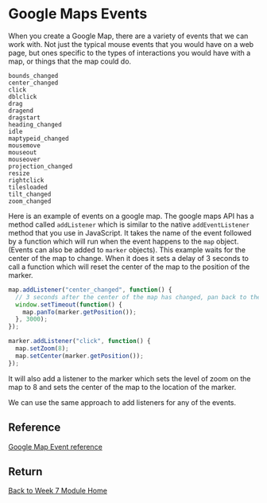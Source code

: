 # Google Maps Events

When you create a Google Map, there are a variety of events that we can work with. Not just the typical mouse events that you would have on a web page, but ones specific to the types of interactions you would have with a map, or things that the map could do.

```
bounds_changed
center_changed
click
dblclick
drag
dragend
dragstart
heading_changed
idle
maptypeid_changed
mousemove
mouseout
mouseover
projection_changed
resize
rightclick
tilesloaded
tilt_changed
zoom_changed
```

Here is an example of events on a google map. The google maps API has a method called `addListener` which is similar to the native `addEventListener` method that you use in JavaScript. It takes the name of the event followed by a function which will run when the event happens to the `map` object. (Events can also be added to `marker` objects). This example waits for the center of the map to change. When it does it sets a delay of 3 seconds to call a function which will reset the center of the map to the position of the marker.

```js
map.addListener("center_changed", function() {
  // 3 seconds after the center of the map has changed, pan back to the marker.
  window.setTimeout(function() {
    map.panTo(marker.getPosition());
  }, 3000);
});

marker.addListener("click", function() {
  map.setZoom(8);
  map.setCenter(marker.getPosition());
});
```

It will also add a listener to the marker which sets the level of zoom on the map to 8 and sets the center of the map to the location of the marker.

We can use the same approach to add listeners for any of the events.

<YouTube
  title="Google Maps Markers and Events"
  url="https://www.youtube.com/embed/kUVKzZ1NKX0"
/>

## Reference

[Google Map Event reference](https://developers.google.com/maps/documentation/javascript/events)

## Return

[Back to Week 7 Module Home](./README.md)
